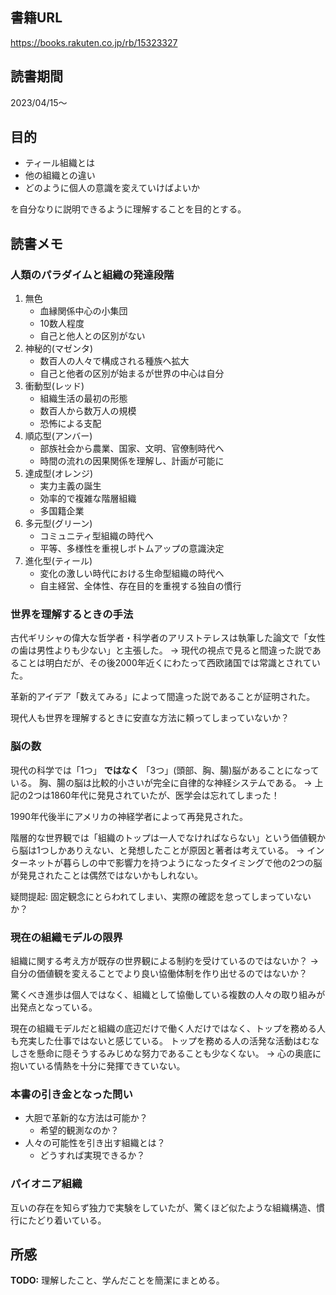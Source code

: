 ## 書籍URL

https://books.rakuten.co.jp/rb/15323327

## 読書期間

2023/04/15〜

## 目的

* ティール組織とは
* 他の組織との違い
* どのように個人の意識を変えていけばよいか

を自分なりに説明できるように理解することを目的とする。

## 読書メモ

### 人類のパラダイムと組織の発達段階

1. 無色
   * 血縁関係中心の小集団
   * 10数人程度
   * 自己と他人との区別がない
2. 神秘的(マゼンタ)
   * 数百人の人々で構成される種族へ拡大
   * 自己と他者の区別が始まるが世界の中心は自分
3. 衝動型(レッド)
   * 組織生活の最初の形態
   * 数百人から数万人の規模
   * 恐怖による支配
4. 順応型(アンバー)
   * 部族社会から農業、国家、文明、官僚制時代へ
   * 時間の流れの因果関係を理解し、計画が可能に
5. 達成型(オレンジ)
   * 実力主義の誕生
   * 効率的で複雑な階層組織
   * 多国籍企業
6. 多元型(グリーン)
   * コミュニティ型組織の時代へ
   * 平等、多様性を重視しボトムアップの意識決定
7. 進化型(ティール)
   * 変化の激しい時代における生命型組織の時代へ
   * 自主経営、全体性、存在目的を重視する独自の慣行

### 世界を理解するときの手法

古代ギリシャの偉大な哲学者・科学者のアリストテレスは執筆した論文で「女性の歯は男性よりも少ない」と主張した。
-> 現代の視点で見ると間違った説であることは明白だが、その後2000年近くにわたって西欧諸国では常識とされていた。

革新的アイデア「数えてみる」によって間違った説であることが証明された。

現代人も世界を理解するときに安直な方法に頼ってしまっていないか？

### 脳の数

現代の科学では「1つ」 **ではなく** 「3つ」(頭部、胸、腸)脳があることになっている。
胸、腸の脳は比較的小さいが完全に自律的な神経システムである。
-> 上記の2つは1860年代に発見されていたが、医学会は忘れてしまった！

1990年代後半にアメリカの神経学者によって再発見された。

階層的な世界観では「組織のトップは一人でなければならない」という価値観から脳は1つしかありえない、と発想したことが原因と著者は考えている。
-> インターネットが暮らしの中で影響力を持つようになったタイミングで他の2つの脳が発見されたことは偶然ではないかもしれない。

疑問提起: 固定観念にとらわれてしまい、実際の確認を怠ってしまっていないか？

### 現在の組織モデルの限界

組織に関する考え方が既存の世界観による制約を受けているのではないか？
-> 自分の価値観を変えることでより良い協働体制を作り出せるのではないか？

驚くべき進歩は個人ではなく、組織として協働している複数の人々の取り組みが出発点となっている。

現在の組織モデルだと組織の底辺だけで働く人だけではなく、トップを務める人も充実した仕事ではないと感じている。
トップを務める人の活発な活動はむなしさを懸命に隠そうするみじめな努力であることも少なくない。
-> 心の奥底に抱いている情熱を十分に発揮できていない。

### 本書の引き金となった問い

* 大胆で革新的な方法は可能か？
  * 希望的観測なのか？
* 人々の可能性を引き出す組織とは？
  * どうすれば実現できるか？

### パイオニア組織

互いの存在を知らず独力で実験をしていたが、驚くほど似たような組織構造、慣行にたどり着いている。

## 所感

**TODO:** 理解したこと、学んだことを簡潔にまとめる。
